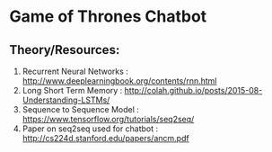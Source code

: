 # Game of Thrones Chatbot

## Theory/Resources:

1. Recurrent Neural Networks : http://www.deeplearningbook.org/contents/rnn.html
2. Long Short Term Memory : http://colah.github.io/posts/2015-08-Understanding-LSTMs/
3. Sequence to Sequence Model : https://www.tensorflow.org/tutorials/seq2seq/
4. Paper on seq2seq used for chatbot : http://cs224d.stanford.edu/papers/ancm.pdf

